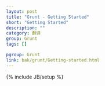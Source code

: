 ```yaml
---
layout: post
title: "Grunt - Getting Started"
short: "Getting Started"
description: ""
category: 翻译
group: Grunt
tags: []

pgroup: Grunt
link: bak/grunt/Getting-started.html
---
```

{% include JB/setup %}
